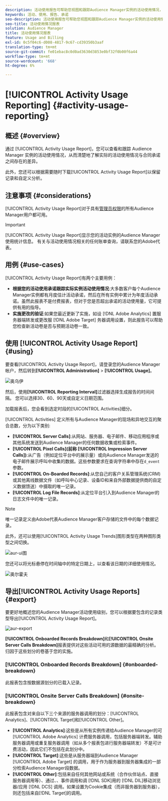 ```yaml
---
description: 活动使用报告可帮助您视图和跟踪Audience Manager实例的活动使用情况，以便将实际使用情况与合同约定进行比较。
keywords: 活动、使用、报告、承诺
seo-description: 活动使用报告可帮助您视图和跟踪Audience Manager实例的活动使用情况，以便将实际使用情况与合同约定进行比较。
seo-title: 活动使用情况报表
solution: Audience Manager
title: 活动使用情况报表
feature: Usage and Billing
exl-id: 0c5f04c6-d008-4817-9c67-cd39350b3aaf
translation-type: tm+mt
source-git-commit: fe01ebac8c0d0ad3630d3853e0bf32f0b00f6a44
workflow-type: tm+mt
source-wordcount: '668'
ht-degree: 6%

---
```


# [!UICONTROL Activity Usage Reporting] {#activity-usage-reporting}

## 概述 {#overview}

通过 [!UICONTROL Activity Usage Report]，您可以查看和跟踪 Audience Manager 实例的活动使用情况，从而清楚地了解实际的活动使用情况与合同承诺之间存在的差异。

此外，您还可以根据需要随时下载[!UICONTROL Activity Usage Report]以保留记录和自定义分析。

## 注意事项 {#considerations}

[!UICONTROL Activity Usage Report]对于具有[管理员权限](edit-account-settings.md)的所有Audience Manager用户都可用。

>[!IMPORTANT]
>
>[!UICONTROL Activity Usage Report]显示您的活动实例的Audience Manager使用统计信息。 有关与活动使用情况相关的任何账单查询，请联系您的Adobe代表。

## 用例 {#use-cases}

[!UICONTROL Activity Usage Report]有两个主要用例：

* **根据您的活动使用承诺跟踪实际实例活动使用情况**:大多数客户每个Audience Manager实例都有月度估计活动承诺，然后在所有实例中累计为年度活动承诺。虽然此报表不是付费报表，但对于您是否超出承诺的活动使用量，它可提供有用的指导。
* **实施更改的验证**:如果您最近更新了实施，如设 [!DNL Adobe Analytics] 置服务器端转发或更改服 [!DNL Adobe Target] 务器调用设置，则此报告可以帮助您检查新活动卷是否与预期活动卷一致。

## 使用 [!UICONTROL Activity Usage Report] {#using}

要查看[!UICONTROL Activity Usage Report]，请登录您的Audience Manager帐户，然后转到&#x200B;**[!UICONTROL Administration]** > **[!UICONTROL Usage]**。

![奥乌伊](assets/aur-ui.png)

然后，使用&#x200B;**[!UICONTROL Reporting Interval]**&#x200B;过滤器选择生成报告的时间间隔。 您可以选择30、60、90天或自定义日期范围。

加载报表后，您会看到选定时段的[!UICONTROL Activities]细分。

[!UICONTROL Activities] 定义所有与Audience Manager的现场和异地交互的聚合总数，分为以下类别:

* **[!UICONTROL Server Calls]**:从网站、服务器、电子邮件、移动应用程序或其他系统发送到Audience Manager的任何数据收集或检索事件。
* **[!UICONTROL Pixel Calls](前称 [!UICONTROL Impression Server Calls])**:从广告（例如定位平台中的展示量）或向Audience Manager发送的电子邮件展示呼叫中收集的数据。这些参数要求在查询字符串中存在`d_event`参数。
* **[!UICONTROL On-Boarded Records]**:从您自己的客户关系管理系统(CRM)或其他离线数据文件（如呼叫中心记录、设备ID和来自外部数据提供商的自定义数据馈送）中摄取的唯一记录。
* **[!UICONTROL Log File Records]**:从定位平台引入到Audience Manager的日志文件中的唯一记录。

>[!NOTE]
>
>唯一记录定义由Adobe代表Audience Manager客户存储的文件中的每个数据记录。

此外，还可以使用[!UICONTROL Activity Usage Trends]图形类型在两种图形类型之间切换。

![aur-ui图](assets/aur-ui-graphs.png)

您还可以将光标悬停在时间轴中的特定日期上，以查看该日期的详细使用情况。

![奥尔霍夫](assets/aur-hover.png)

## 导出[!UICONTROL Activity Usage Reports] {#export}

要更好地概述您的Audience Manager活动使用级别，您可以根据要包含的记录类型导出[!UICONTROL Activity Usage Report]。

![aur-export](assets/aur-export.png)

**[!UICONTROL Onboarded Records Breakdown]**&#x200B;和&#x200B;**[!UICONTROL Onsite Server Calls Breakdown]**&#x200B;报表提供对这些活动可用的源数据的最精确的分析。 归因于这些划分的卷基于您的实施。

### [!UICONTROL Onboarded Records Breakdown] {#onboarded-breakdown}

此报表包含按数据源划分的已载入记录。

### [!UICONTROL Onsite Server Calls Breakdown] {#onsite-breakdown}

此报表包含对来自以下三个来源的服务器调用的划分：[!UICONTROL Analytics]、[!UICONTROL Target]和[!UICONTROL Other]。

* **[!UICONTROL Analytics]**:这些是从所有实例传递给Audience Manager的可 [!UICONTROL Adobe Analytics] 计费服务器调用，包括服务器端转发。辅助服务器调用或重复服务器调用（如从多个报表包进行服务器端转发）不是可计费活动，因此它们不包括在此划分中。
* **[!UICONTROL Target]**:这些是从服务器端到Audience Manager [!UICONTROL Adobe Target] 的调用，用于作为服务器到服务器集成的一部分检索Audience Manager段数据。
* **[!UICONTROL Other]**:包括来自任何其他网站或系统（合作伙伴站点、直接服务器调用等）、通过、、事件调用和调 [!DNL SDK]用的 [!DNL DIL]移动浏览器/应用 [!DNL DCS] 调用。如果设置为Cookie集成（而非服务器到服务器），则还包括来自[!DNL Target]的调用。
